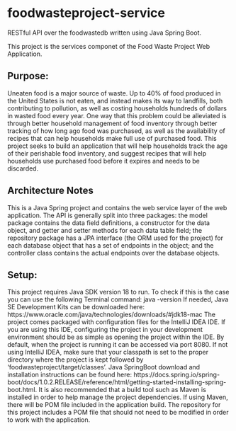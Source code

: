 # foodwasteproject-service
RESTful API over the foodwastedb written using Java Spring Boot. 

This project is the services componet of the Food Waste Project Web Application.



<h2>Purpose: </h2>
<p>
Uneaten food  is a major source of waste. Up to 40% of food produced in the United States is not eaten, and instead makes its way to landfills, 
both contributing to pollution, as well as costing households hundreds of dollars in wasted food every year. One way that this 
problem could be alleviated is through better household management of food inventory through better tracking of how long ago food was 
purchased, as well as the availability of recipes that can help households make full use of purchased food. This project seeks to build an 
application that will help households track the age of their perishable food inventory, and suggest recipes that will help households use 
purchased food before it expires and needs to be discarded.
<p>

<h2>Architecture Notes</h2>
<p>This is a Java Spring project and contains the web service layer of the web application. The API is generally split into three packages: the model package contains the data field definitions, a constructor for the data object, and getter and setter methods for each data table field; the repository package has a JPA interface (the ORM used for the project)  for each database object that has a set of endpoints in the object; and the controller class contains the actual endpoints over the database objects.</p>

<h2>Setup: </h2>
<p>
This project requires Java SDK version 18 to run. To check if this is the case you can use the following Terminal command:
java -version
If needed, Java SE Development Kits can be downloaded here: https://www.oracle.com/java/technologies/downloads/#jdk18-mac
The project comes packaged with configuration files for the IntelliJ IDEA IDE. If you are using this IDE, configuring the project in your development environment should be as simple as opening the project within the IDE. By default, when the project is running it can be accessed via port 8080.
If not using IntelliJ IDEA, make sure that your classpath is set to the proper directory where the project is kept followed by ‘foodwasteproject/target/classes’.
Java SpringBoot download and installation instructions can be found here: https://docs.spring.io/spring-boot/docs/1.0.2.RELEASE/reference/html/getting-started-installing-spring-boot.html.
 It is also recommended that a build tool such as Maven is installed in order to help manage the project dependencies. If using Maven, there will be POM file included in the application build. The repository for this project includes a POM file that should not need to be modified in order to work with the application.</p>
